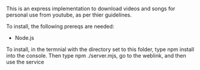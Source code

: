 This is an express implementation to download videos and songs for personal use from youtube, as per thier guidelines.

To install, the following prereqs are needed:
 - Node.js

To install, in the termnial with the directory set to this folder, type npm install into the console. Then type npm ./server.mjs, go to the weblink, and then use the service
